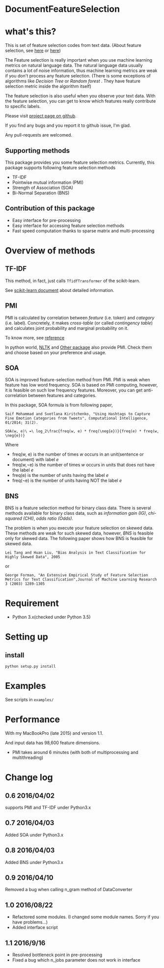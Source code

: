DocumentFeatureSelection
==========================

# what's this?

This is set of feature selection codes from text data.
(About feature selection, see [here](http://nlp.stanford.edu/IR-book/html/htmledition/feature-selection-1.html) or [here](http://stackoverflow.com/questions/13603882/feature-selection-and-reduction-for-text-classification))

The Feature selection is really important when you use machine learning metrics on natural language data.
The natural language data usually contains a lot of noise information, thus machine learning metrics are weak if you don't process any feature selection.
(There is some exceptions of algorithms like _Decision Tree_ or _Random forest_ . They have feature selection metric inside the algorithm itself)

The feature selection is also useful when you observe your text data.
With the feature selection, you can get to know which features really contribute to specific labels.

Please visit [project page on github](https://github.com/Kensuke-Mitsuzawa/DocumentFeatureSelection).

If you find any bugs and you report it to github issue, I'm glad.

Any pull-requests are welcomed.

## Supporting methods

This package provides you some feature selection metrics.
Currently, this package supports following feature selection methods

* TF-IDF
* Pointwise mutual information (PMI)
* Strength of Association (SOA)
* Bi-Normal Separation (BNS)

## Contribution of this package

* Easy interface for pre-processing
* Easy interface for accessing feature selection methods
* Fast speed computation thanks to sparse matrix and multi-processing

# Overview of methods

## TF-IDF

This method, in fact, just calls `TfidfTransformer` of the scikit-learn.

See [scikit-learn document](http://scikit-learn.org/stable/modules/generated/sklearn.feature_extraction.text.TfidfTransformer.html) about detailed information.

## PMI

PMI is calculated by correlation between _feature_ (i.e. token) and _category_ (i.e. label).
Concretely, it makes _cross-table_ (or called _contingency table_) and calculates joint probability and marginal probability on it.

To know more, see [reference](https://www.eecis.udel.edu/~trnka/CISC889-11S/lectures/philip-pmi.pdf)

In python world, [NLTK](http://www.nltk.org/howto/collocations.html) and [Other package](https://github.com/Bollegala/svdmi) also provide PMI.
Check them and choose based on your preference and usage.


## SOA

SOA is improved feature-selection method from PMI.
PMI is weak when feature has low word frequency.
SOA is based on PMI computing, however, it is feasible on such low frequency features.
Moreover, you can get anti-correlation between features and categories.

In this package, SOA formula is from following paper,

`Saif Mohammad and Svetlana Kiritchenko, "Using Hashtags to Capture Fine Emotion Categories from Tweets", Computational Intelligence, 01/2014; 31(2).`

```
SOA(w, e)\ =\ log_2\frac{freq(w, e) * freq(\neg{e})}{freq(e) * freq(w, \neg{e})}
```

Where

* freq(w, e) is the number of times _w_ occurs in an unit(sentence or document) with label _e_
* freq(w,¬e) is the number of times _w_ occurs in units that does not have the label _e_
* freq(e) is the number of units having the label _e_
* freq(¬e) is the number of units having NOT the label _e_

## BNS

BNS is a feature selection method for binary class data.
There is several methods available for binary class data, such as _information gain (IG)_, _chi-squared
(CHI)_, _odds ratio (Odds)_.
 
The problem is when you execute your feature selection on skewed data.
These methods are weak for such skewed data, however, _BNS_ is feasible only for skewed data.
The following paper shows how BNS is feasible for skewed data.

```Lei Tang and Huan Liu, "Bias Analysis in Text Classification for Highly Skewed Data", 2005```

or 

```George Forman, "An Extensive Empirical Study of Feature Selection Metrics for Text Classification",Journal of Machine Learning Research 3 (2003) 1289-1305```
 
 



# Requirement

* Python 3.x(checked under Python 3.5)


# Setting up

## install

`python setup.py install`


# Examples

See scripts in `examples/`

# Performance

With my MacBookPro (late 2015) and version 1.1.

And input data has 98,600 feature dimensions.

- PMI takes around 6 minutes (with both of multiprocessing and multithreading)


# Change log

## 0.6 2016/04/02

supports PMI and TF-IDF under Python3.x

## 0.7 2016/04/03

Added SOA under Python3.x

## 0.8 2016/04/03

Added BNS under Python3.x

## 0.9 2016/04/10

Removed a bug when calling n_gram method of DataConverter

## 1.0 2016/08/22

* Refactored some modules. (I changed some module names. Sorry if you have problems...) 
* Added interface script

## 1.1 2016/9/16

* Resolved bottleneck point in pre-processing
* Fixed a bug which n_jobs parameter does not work in interface
